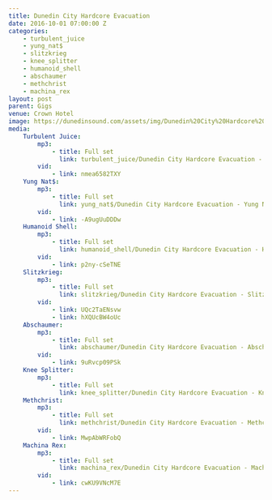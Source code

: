 ```yaml
---
title: Dunedin City Hardcore Evacuation
date: 2016-10-01 07:00:00 Z
categories:
    - turbulent_juice
    - yung_nat$
    - slitzkrieg
    - knee_splitter
    - humanoid_shell
    - abschaumer
    - methchrist
    - machina_rex
layout: post
parent: Gigs
venue: Crown Hotel
image: https://dunedinsound.com/assets/img/Dunedin%20City%20Hardcore%20Evacuation/cover.jpg
media:
    Turbulent Juice:
        mp3:
            - title: Full set
              link: turbulent_juice/Dunedin City Hardcore Evacuation - Turbulent Juice.mp3
        vid:
            - link: nmea6582TXY
    Yung Nat$:
        mp3:
            - title: Full set
              link: yung_nat$/Dunedin City Hardcore Evacuation - Yung Nat$.mp3
        vid:
            - link: -A9ugUuDDDw
    Humanoid Shell:
        mp3:
            - title: Full set
              link: humanoid_shell/Dunedin City Hardcore Evacuation - Humanoid Shell.mp3
        vid:
            - link: p2ny-cSeTNE
    Slitzkrieg:
        mp3:
            - title: Full set
              link: slitzkrieg/Dunedin City Hardcore Evacuation - Slitzkrieg.mp3
        vid:
            - link: UQc2TaENsvw
            - link: hXQUcBW4oUc
    Abschaumer:
        mp3:
            - title: Full set
              link: abschaumer/Dunedin City Hardcore Evacuation - Abschaumer.mp3
        vid:
            - link: 9uRvcp09PSk
    Knee Splitter:
        mp3:
            - title: Full set
              link: knee_splitter/Dunedin City Hardcore Evacuation - Knee Splitter.mp3
    Methchrist:
        mp3:
            - title: Full set
              link: methchrist/Dunedin City Hardcore Evacuation - Methchrist.mp3
        vid:
            - link: MwpAbWRFobQ
    Machina Rex:
        mp3:
            - title: Full set
              link: machina_rex/Dunedin City Hardcore Evacuation - Machina Rex.mp3
        vid:
            - link: cwKU9VNcM7E
---
```


